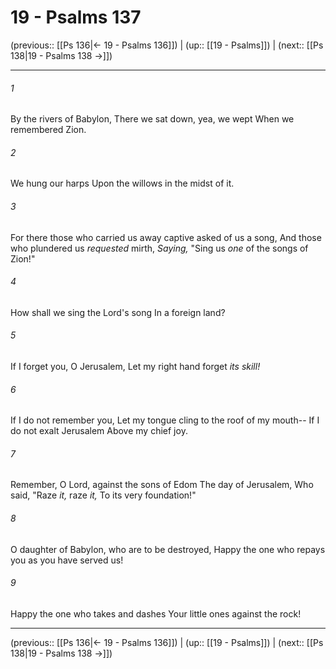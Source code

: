# 19 - Psalms 137

(previous:: [[Ps 136|← 19 - Psalms 136]]) | (up:: [[19 - Psalms]]) | (next:: [[Ps 138|19 - Psalms 138 →]])

***


###### 1 
By the rivers of Babylon, There we sat down, yea, we wept When we remembered Zion. 

###### 2 
We hung our harps Upon the willows in the midst of it. 

###### 3 
For there those who carried us away captive asked of us a song, And those who plundered us _requested_ mirth, _Saying,_ "Sing us _one_ of the songs of Zion!" 

###### 4 
How shall we sing the Lord's song In a foreign land? 

###### 5 
If I forget you, O Jerusalem, Let my right hand forget _its skill!_ 

###### 6 
If I do not remember you, Let my tongue cling to the roof of my mouth-- If I do not exalt Jerusalem Above my chief joy. 

###### 7 
Remember, O Lord, against the sons of Edom The day of Jerusalem, Who said, "Raze _it,_ raze _it,_ To its very foundation!" 

###### 8 
O daughter of Babylon, who are to be destroyed, Happy the one who repays you as you have served us! 

###### 9 
Happy the one who takes and dashes Your little ones against the rock!

***

(previous:: [[Ps 136|← 19 - Psalms 136]]) | (up:: [[19 - Psalms]]) | (next:: [[Ps 138|19 - Psalms 138 →]])
